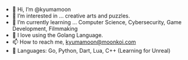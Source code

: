 - 👋 Hi, I’m @kyumamoon
- 👀 I’m interested in ... creative arts and puzzles.
- 🌱 I’m currently learning ... Computer Science, Cybersecurity, Game Development, Filmmaking
- 💞️ I love using the Golang Language.
- 📫 How to reach me, kyumamoon@moonkoi.com
- 🍟 Languages: Go, Python, Dart, Lua, C++ (Learning for Unreal)

<!---
kyumamoon/kyumamoon is a ✨ special ✨ repository because its `README.md` (this file) appears on your GitHub profile.
You can click the Preview link to take a look at your changes.
--->
